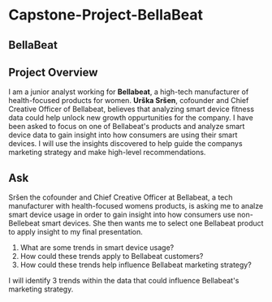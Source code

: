 # Capstone-Project-BellaBeat
## BellaBeat
## Project Overview
I am a junior analyst working for **Bellabeat**, a high-tech manufacturer of health-focused products for women. **Urška Sršen**, cofounder and Chief Creative Officer of Bellabeat, believes that analyzing smart device fitness data could help unlock new growth oppurtunities for the company. I have been asked to focus on one of Bellabeat's products and analyze smart device data to gain insight into how consumers are using their smart devices. I will use the insights discovered to help guide the companys marketing strategy and make high-level recommendations.
## Ask
Sršen the cofounder and Chief Creative Officer at Bellabeat, a tech manufacturer with health-focused womens products, is asking me to analze smart device usage in order to gain insight into how consumers use non-Bellebeat smart devices. She then wants me to select one Bellabeat product to apply insight to my final presentation.
1. What are some trends in smart device usage?
2. How could these trends apply to Bellabeat customers?
3. How could these trends help influence Bellabeat marketing strategy?

I will identify 3 trends within the data that could influence Bellabeat's marketing strategy.
